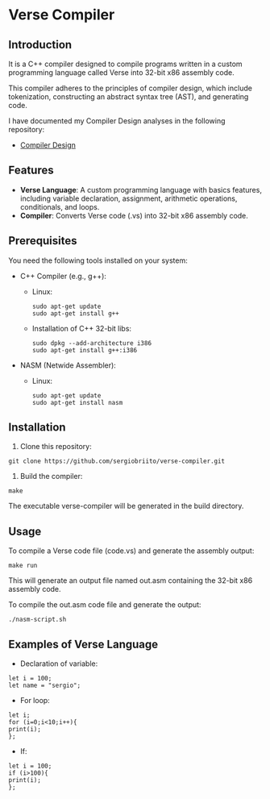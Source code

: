 # Verse Compiler

## Introduction

It is a C++ compiler designed to compile 
programs written in a custom programming language 
called Verse into 32-bit x86 assembly code.

This compiler adheres to the principles of compiler design, 
which include tokenization, constructing an 
abstract syntax tree (AST), and generating code. 

I have documented my Compiler Design analyses in the following repository:
- [Compiler Design](https://github.com/sergiobriito/compiler-design)

## Features

- **Verse Language**: A custom programming language with basics 
features, including variable declaration, assignment, arithmetic operations, conditionals, and loops.
- **Compiler**: Converts Verse code (.vs) into 32-bit x86 assembly code.

## Prerequisites

You need the following tools installed on your system:

- C++ Compiler (e.g., g++):
  - Linux:
    ```
    sudo apt-get update
    sudo apt-get install g++
    ```
  - Installation of C++ 32-bit libs:
    ```
    sudo dpkg --add-architecture i386
    sudo apt-get install g++:i386
    ```
    
- NASM (Netwide Assembler):
  - Linux:
    ```
    sudo apt-get update
    sudo apt-get install nasm
    ```

## Installation

1. Clone this repository:
```
git clone https://github.com/sergiobriito/verse-compiler.git
```
1. Build the compiler:
```
make 
```
The executable verse-compiler will be generated in the build directory.

## Usage
To compile a Verse code file (code.vs) and generate the assembly output:
```
make run
```
This will generate an output file named out.asm containing the 32-bit x86 assembly code.

To compile the out.asm code file and generate the output:
```
./nasm-script.sh
```
## Examples of Verse Language

- Declaration of variable:
```
let i = 100;
let name = "sergio";
```

- For loop:
```
let i;
for (i=0;i<10;i++){
print(i);
};
```

- If:
```
let i = 100;
if (i>100){
print(i);
};
```